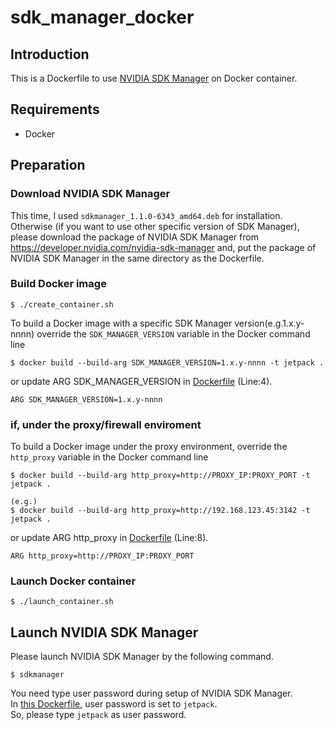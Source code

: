 # sdk_manager_docker

## Introduction
This is a Dockerfile to use [NVIDIA SDK Manager](https://docs.nvidia.com/sdk-manager/) on Docker container.

## Requirements
* Docker

## Preparation
### Download NVIDIA SDK Manager
This time, I used `sdkmanager_1.1.0-6343_amd64.deb` for installation.
Otherwise (if you want to use other specific version of SDK Manager), please download the package of NVIDIA SDK Manager from <https://developer.nvidia.com/nvidia-sdk-manager> and, put the package of NVIDIA SDK Manager in the same directory as the Dockerfile.

### Build Docker image
```
$ ./create_container.sh
```

To build a Docker image with a specific SDK Manager version(e.g.1.x.y-nnnn) override the ``SDK_MANAGER_VERSION`` variable in the Docker command line

```
$ docker build --build-arg SDK_MANAGER_VERSION=1.x.y-nnnn -t jetpack .
```

or update ARG SDK_MANAGER_VERSION in [Dockerfile](https://github.com/kaz3w/sdk_manager_docker/blob/master/Dockerfile#L4) (Line:4).
```
ARG SDK_MANAGER_VERSION=1.x.y-nnnn
```
### if, under the proxy/firewall enviroment

To build a Docker image under the proxy environment,  override the ``http_proxy`` variable in the Docker command line

```
$ docker build --build-arg http_proxy=http://PROXY_IP:PROXY_PORT -t jetpack .

(e.g.)
$ docker build --build-arg http_proxy=http://192.168.123.45:3142 -t jetpack .
```

or update ARG http_proxy in [Dockerfile](https://github.com/kaz3w/sdk_manager_docker/blob/master/Dockerfile#L8) (Line:8).
```
ARG http_proxy=http://PROXY_IP:PROXY_PORT
```


### Launch Docker container
```
$ ./launch_container.sh
```

## Launch NVIDIA SDK Manager
Please launch NVIDIA SDK Manager by the following command.

```
$ sdkmanager
```

You need type user password during setup of NVIDIA SDK Manager.  
In [this Dockerfile](https://github.com/kaz3w/sdk_manager_docker/blob/master/Dockerfile#L116), user password is set to `jetpack`.  
So, please type `jetpack` as user password.
